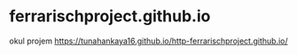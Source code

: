 # ferrarischproject.github.io
okul projem
https://tunahankaya16.github.io/http-ferrarischproject.github.io/
